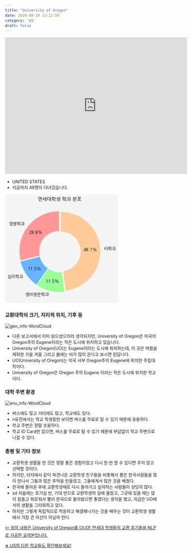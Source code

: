 ```yaml
---
title: "University of Oregon"
date: 2020-08-19 13:12:59
category: 'US'
draft: false
---
```


<iframe
width="600"
height="450"
frameborder="0" style="border:0"
src="https://www.google.com/maps/embed/v1/place?key=AIzaSyC9e1AME-pVmWC4hBpFdu5S4dKzyepa3HQ&q=University+of+Oregon&center=44.0448302,-123.0726055&zoom=14" allowfullscreen>
</iframe>

* UNITED STATES
* 지금까지 49명이 다녀갔습니다. 

![department-info](../plots/US000143.png)
### 교환대학의 크기, 지리적 위치, 기후 등
![gen_info-WordCloud](../univ_wordclouds_okt/gen_info/US000143_gen_info_okt.png)

* 다른 보고서에서 이미 읽으셨으리라 생각되지만, University of Oregon은 미국의 Oregon주의 Eugene이라는 작은 도시에 위치하고 있습니다.
* University of Oregon(UO)는 Eugene이라는 도시에 위치하는데, 이 곳은 여름을 제외한 가을 겨울 그리고 봄에는 비가 많이 온다고 보시면 된답니다.
* UO(University of Oregon)는 미국 서부 Oregon주의 Eugene에 위치한 주립대학이다.
* University of Oregon은 Oregon 주의 Eugene 이라는 작은 도시에 위치한 학교이다.


### 대학 주변 환경

![env_info-WordCloud](../univ_wordclouds_okt/env_info/US000143_env_info_okt.png)

* 버스에도 많고 거리에도 많고, 학교에도 있다.
* n유진에서는 학교 학생증만 보이면 버스를 무료로 탈 수 있기 때문에 유용하다.
* 학교 주변은 정말 조용하다.
* 학교 ID Card만 있으면, 버스를 무료로 탈 수 있기 때문에 부담없이 학교 주변으로 나갈 수 있다.


### 총평 및 기타 정보 
* 교환학생 생활을 한 것은 정말 좋은 경험이었고 다시 한 번 할 수 있다면 주저 않고 선택할 것이다.
* 하지만, 타지에서 같이 파견나온 교환학생 친구들을 비롯해서 좋은 한국사람들을 많이 만나서 그들과 많은 추억을 만들었고, 그들에게서 많은 것을 배웠다.
* 한국에 돌아온 후에 교환학생때로 다시 돌아가고 싶어하는 사람들이 상당히 많다.
* sd 처음에는 호기심 반, 기대 반으로 교환학생의 길에 올랐고, 그곳에 있을 때는 많이 힘들고 외로워서 빨리 한국으로 돌아왔으면 좋겠다는 생각을 했고, 지금은 UO에서의 생활을 그리워하고 있다.
* 하지만 그렇게 독립적으로 적응하고 해결해나가는 것을 배우는 것이 교환학생 생활에서 가장 큰 자산이 아닐까 한다.


[✏️ 위의 내용은 University of Oregon를 다녀온 연세대 학생들의 교환 후기들을 NLP로 가공한 요약본입니다.](http://oia.yonsei.ac.kr/partner/expReport.asp?ucode=US000143&bgbn=A)

[✈️ US의 다른 학교들도 확인해보세요!](https://yonsei-exchange.netlify.app/?category=US)
